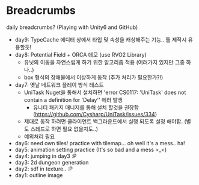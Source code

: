 # Breadcrumbs
daily breadcrumbs? (Playing with Unity6 and GitHub)

- day9: TypeCache 에디터 상에서 타입 및 속성을 캐싱해주는 기능.. 툴 제작시 유용할듯!
- day8: Potential Field + ORCA 데모 (use RVO2 Library)
   - 유닛의 이동을 자연스럽게 하기 위한 알고리즘 적용 (여러가지 있지만 그중 하나..)
   - box 형식의 장애물에서 이상하게 동작 (추가 처리가 필요한가?!)
- day7: 옛날 네트워크 플레이 방식 테스트
   - UniTask Nuget을 통해서 설치하면 'error CS0117: 'UniTask' does not contain a definition for 'Delay'' 에러 발생
      - 유니티 패키지 매니저를 통해 설치 할것을 권장함 (https://github.com/Cysharp/UniTask/issues/334)
   - 제대로 동작 하려면 클라이언트 백그라운드에서 실행 되도록 설정 해야함. (별도 스레드로 하면 필요 없을지도..)
   - 예외처리 필요
- day6: need own tiles! practice with tilemap... oh well it's a mess.. ha!
- day5: animation setting practice (It's so bad and a mess >_<)
- day4: jumping in day3 :P
- day3: 2d dungeon generation
- day2: sdf in texture.. :P
- day1: outline image
